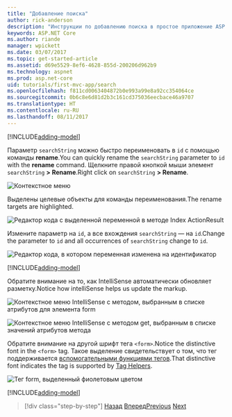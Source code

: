 ```yaml
---
title: "Добавление поиска"
author: rick-anderson
description: "Инструкции по добавлению поиска в простое приложение ASP.NET Core MVC"
keywords: ASP.NET Core
ms.author: riande
manager: wpickett
ms.date: 03/07/2017
ms.topic: get-started-article
ms.assetid: d69e5529-8ef6-4628-855d-200206d962b9
ms.technology: aspnet
ms.prod: asp.net-core
uid: tutorials/first-mvc-app/search
ms.openlocfilehash: f811cd0063404872b0e993a99e8a92cc354064ce
ms.sourcegitcommit: 0b6c8e6d81d2b3c161cd375036eecbace46a9707
ms.translationtype: HT
ms.contentlocale: ru-RU
ms.lasthandoff: 08/11/2017
---
```

[!INCLUDE[adding-model](../../includes/mvc-intro/search1.md)]

<span data-ttu-id="22abe-104">Параметр `searchString` можно быстро переименовать в `id` с помощью команды **rename**.</span><span class="sxs-lookup"><span data-stu-id="22abe-104">You can quickly rename the `searchString` parameter to `id` with the **rename** command.</span></span> <span data-ttu-id="22abe-105">Щелкните правой кнопкой мыши элемент `searchString` **> Rename**.</span><span class="sxs-lookup"><span data-stu-id="22abe-105">Right click on `searchString` **> Rename**.</span></span>

![Контекстное меню](search/_static/rename.png)

<span data-ttu-id="22abe-107">Выделены целевые объекты для команды переименования.</span><span class="sxs-lookup"><span data-stu-id="22abe-107">The rename targets are highlighted.</span></span>

![Редактор кода с выделенной переменной в методе Index ActionResult](search/_static/rename2.png)

<span data-ttu-id="22abe-109">Измените параметр на `id`, а все вхождения `searchString` — на `id`.</span><span class="sxs-lookup"><span data-stu-id="22abe-109">Change the parameter to `id` and all occurrences of `searchString` change to `id`.</span></span>

![Редактор кода, в котором переменная изменена на идентификатор](search/_static/rename3.png)

[!INCLUDE[adding-model](../../includes/mvc-intro/search2.md)]

<span data-ttu-id="22abe-111">Обратите внимание на то, как IntelliSense автоматически обновляет разметку.</span><span class="sxs-lookup"><span data-stu-id="22abe-111">Notice how intelliSense helps us update the markup.</span></span>

![Контекстное меню IntelliSense с методом, выбранным в списке атрибутов для элемента form](search/_static/int_m.png)

![Контекстное меню IntelliSense с методом get, выбранным в списке значений атрибутов метода](search/_static/int_get.png)

<span data-ttu-id="22abe-114">Обратите внимание на другой шрифт тега `<form>`.</span><span class="sxs-lookup"><span data-stu-id="22abe-114">Notice the distinctive font in the `<form>` tag.</span></span> <span data-ttu-id="22abe-115">Такое выделение свидетельствует о том, что тег поддерживается [вспомогательными функциями тегов](../../mvc/views/tag-helpers/intro.md).</span><span class="sxs-lookup"><span data-stu-id="22abe-115">That distinctive font indicates the tag is supported by [Tag Helpers](../../mvc/views/tag-helpers/intro.md).</span></span>

![Тег form, выделенный фиолетовым цветом](search/_static/th_font.png)

[!INCLUDE[adding-model](../../includes/mvc-intro/search3.md)]

>[!div class="step-by-step"]
<span data-ttu-id="22abe-117">[Назад](controller-methods-views.md)
[Вперед](new-field.md)</span><span class="sxs-lookup"><span data-stu-id="22abe-117">[Previous](controller-methods-views.md)
[Next](new-field.md)</span></span>  
